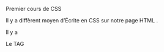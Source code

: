 Premier cours de CSS


Il y a diffèrent moyen d’Écrite en CSS sur notre page HTML .

Il y a 

Le TAG <Style> qui se met dans le <head>

L'attribut <Style> qui se met directement sur le TAG  (EX ="<P") HTML. 

et Enfin 

le TAG <link> qui permet d'aller chercher une autre page en .css pour l'ajouter à notre page html. il se situe toujours dans le <head>


Syntaxe : 

/*  Exemple de commentaire en css */


Selector     // le tag ou l'attribut qu'on veut sélectionner sur la page .html
{
    property : value;   // ici la propriété et la valeur , on peut en avoir autant qu'on veut.
}

Exemple : 

p  // mon selector
{
    color : red;  // ma propriété : sa valeur 
}

Les couleurs en CSS : 

Encodage RGB ( Red , green, blue)

on peut donc mettre d'autre couleur en fessant " un melange des 3 couleurs " 
color : rgb(0,0,0)

Exemple : 

color : rgb (0,0,255)    // sur ce code la couleur affiché sera le bleu, les 2 autres sont à 0.

pour ajouter de la transparence il faut ajouter la valeur Alpha

Exemple : 

color : rgb (0,0,255,0,1)    // le bleu sera transparent à 0,1%

Hexadécimal : 

0 1 2 3 4 5 6 7 8 9 --> Base 10
0 1 2 3 4 5 6 7 8 9 A B C D E F --> Base 16
 permet de choisir la couleur en écrivant son code

Exemple : 

color : #30edf2  // ceci est le code de la couleur bleu ciel

Les unités de mesures en CSS :

Pixel = un point sur l'ecran
font = police de caractère 

font-size : permet de gérer ta taille 
il est suivi de px ou em

em permet de gérer la taille en fonction de la taille par défaut cela permet d'adapter la taille a n'importe quel support .


Les polices : 

3 sont intégrés au CSS

line-heigt: hauteur ligne pour aéré l'écrit

serif  = une police un peu arrondi sur les bords
sans-serif = pareil que serif mais sans arrondi sur les bords
cursive = une écriture qui se rapproche d'une écriture manuel , hyper simple 

font-family = permet de choisir la police avec lequel l'utilisateur va voir la page 

Exemple : 

font-family: Arial;

un système de rattrapage existe , permet de pouvoir mettre plusieurs police. cela permet au cas ou la police n'est pas installer sur l'ordinateur d'en utiliser une autre.

Exemple : 

font-family: Arial, Segoe UI;   // donc dans ce cas si l'ordinateur de l'utilisateur n'a pas Arial, il va essayer d'utiliser Segoe UI si il le possède et sinon il utilise une des 3 déjà intégré au css et qui ne dépendent d'aucun ordinateur  .

font-wight : bold; = permet de mettre le texte en gras 
text-align: center;  = permet de centrer le texte au milieu de la page.

Différents sélecteurs en CSS :

*= permet de tout sélectionné  

Dans le cas plusieurs selector on le même nom

dans 2 div différents il y a 2 <p mais je veut qu'il n'ai pas les même attribut .

Exemple :

div p   // il se trouve dans div
{
    color : grey;
    font-size 15px;
}

CLASS :

on peut sélectionné un paragraphe en lui donnant un nom de class qu'on revient cherché dans la page .css

en html : <h1 class"special"> 

Exemple 

.special  // mettre un "." avant le nom de la classe pour le pointé
{
    color : orange;
}

on peut appliqué le même style a plusieurs élément grâce a ça 

ID : 

on peut sélectionné un paragraphe en lui donnant un nom de ID qu'on revient cherché dans la page .css

en html : <p id="unique">

#unique  // mettre un "#" avant le nom de la ID pour le pointé
{
    font-size: 80px;
}

cela permet de pointé un seul tag ou paragraphe que l'on veut modifier les attributs 

les pseudos class :

Selector :pseudotclass     // le tag ou l'attribut qu'on veut sélectionner sur la page dans l’État dans laquelle il se trouve en  .html

{
    property : value;   // ici la propriété et la valeur , on peut en avoir autant qu'on veut.
}

Exemple : 

a: link   // Mon tag à dans l’état link pour faire un lien 
{
    color : blue;  // ma propriété : sa valeur 
}

a: hover   //Quand je passe ma souris dessus
{
    color : orange;  // ma propriété : sa valeur 
}

a: visited   // Quand j'ai déjà cliquer dessus
{
    color : red;  // ma propriété : sa valeur 
}

Donc dans mon exemple ci-dessus mon lien s'affiche en blue, lorsque je passe ma souris dessus il devient orange et lorsque je clique dessus et visité la page il passe en red .

Les propriétés Display : 
 
p
{
    display: 
}

display : block;   // permet de mettre tout les paragraphes les uns a la suite des autres 
, chaque élément repart à la ligne

display : inline   // permet de mettre chaque paragraphe les uns après les autres sur la même ligne.

display: inline-block  // permet de mettre un width: pour choisir la taille des block.

display: none  // permet de masqué nos paragraphes 

Modèle de la boite :


Margin: Gérer l'espace autour en fonction du parent 

margin peut etre suivi de top : top , bottom , left, right un peu comme sur Android Studio


margin: 100px auto;   // auto permet d'indiquer a l'élément de gérer automatiquement l'espace a gauche et a droit afin que l'élément puisse rester au centre de la page.

Border: créer une bordure a l’élément

pour gérer ses attributs il suffit de mettre un "-" et ajouter les attributs 

Exemple :
border- width 5px;
border-color green;

on peut mettre sur la même ligne comme : 

border: 10px solid green;

border-left: 5px solid green;    // la bordure sera uniquement a gauche


Padding : // espace a l’intérieur de l’élément 

il s’écrit avec 4 valeurs comme le margin 

padding: 50px 20px 30px 100px;    // l'ordre top(haut), right(droite) , bottom(bas), left(gauche) . 

on peut aussi mettre 2 valeurs 

padding: 50px 20px   // dans ce cas la les conditions changent et 50px vaut Top/Bottom et 20px vaut Left/Right.

Propriété Float : 

Float permet de faire flotter un élément on peut choisir de quel coté le faire flotté.

Exemple : 

Float: Left;   // pour le faire flotter a gauche 

Pour les éléments qui ne se rendent pas compte que d'autres éléments flotte autour d'eux il faut leurs ajouté un clear

footer
{
    background-color: grey;
    clear:left ;  // cela lui indique qu'un élément flotte a ça gauche donc il peut passer au dessus
}

pour qu'il puisse savoir des 2 coté il faut écrire 

clear: both;   // Both veut dire tous les deux 


La Propriété positon : 

permet de scotché des éléments à la page 

position: static;   // ne sert à rien parce que c'est la position par defaut

position: relative; donne le pouvoir de gerer la position de l'élément .

Exemple :

position:relative
top: 20px, left: 5px;   // l'élément restera à 20ctm en et 5 a gauche .

position: fixed  
bottom:0px;
right:0px                    // l'élément va rester fixé en bas à droite là page et cela même si on scroll de haut en bas de notre page 

position: absolute;     // s'exprime par apport au premier parent qui n'est pas de postion static